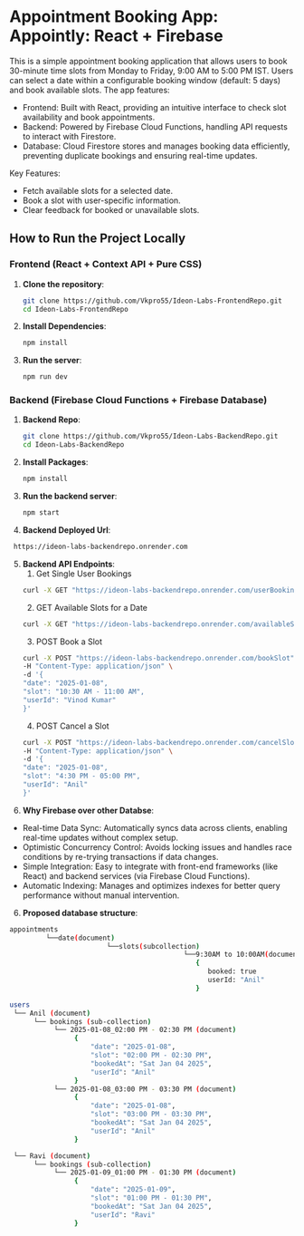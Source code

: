 # Appointment Booking App: Appointly: React + Firebase
This is a simple appointment booking application that allows users to book 30-minute time slots from Monday to Friday, 9:00 AM to 5:00 PM IST. Users can select a date within a configurable booking window (default: 5 days) and book available slots. The app features:

- Frontend: Built with React, providing an intuitive interface to check slot availability and book appointments.
- Backend: Powered by Firebase Cloud Functions, handling API requests to interact with Firestore.
- Database: Cloud Firestore stores and manages booking data efficiently, preventing duplicate bookings and ensuring real-time updates.

Key Features:
- Fetch available slots for a selected date.
- Book a slot with user-specific information.
- Clear feedback for booked or unavailable slots.


## How to Run the Project Locally
### Frontend (React + Context API + Pure CSS)
1. **Clone the repository**:
   ```bash
   git clone https://github.com/Vkpro55/Ideon-Labs-FrontendRepo.git
   cd Ideon-Labs-FrontendRepo
   ```

2. **Install Dependencies**:
   ```bash
   npm install
   ```

3. **Run the server**:
   ```bash
   npm run dev
   ```


### Backend (Firebase Cloud Functions + Firebase Database)

1. **Backend Repo**:
   ```bash
   git clone https://github.com/Vkpro55/Ideon-Labs-BackendRepo.git
   cd Ideon-Labs-BackendRepo
   ```
   
3. **Install Packages**:
   ```bash
   npm install
   ```
3. **Run the backend server**:
   ```bash
   npm start
   ```
4.  **Backend Deployed Url**:
   ```bash
    https://ideon-labs-backendrepo.onrender.com
   ```
5. **Backend API Endpoints**:
   1. Get Single User Bookings
   ```bash
   curl -X GET "https://ideon-labs-backendrepo.onrender.com/userBookings?userId=Vinod%20Kumar"
   ```
   2. GET Available Slots for a Date
   ```bash
   curl -X GET "https://ideon-labs-backendrepo.onrender.com/availableSlots?date=2025-01-08"
   ```
   3. POST Book a Slot
   ```bash
   curl -X POST "https://ideon-labs-backendrepo.onrender.com/bookSlot" \
   -H "Content-Type: application/json" \
   -d '{
   "date": "2025-01-08",
   "slot": "10:30 AM - 11:00 AM",
   "userId": "Vinod Kumar"
   }'
   ```
   4. POST Cancel a Slot
   ```bash
   curl -X POST "https://ideon-labs-backendrepo.onrender.com/cancelSlot" \
   -H "Content-Type: application/json" \
   -d '{
   "date": "2025-01-08",
   "slot": "4:30 PM - 05:00 PM",
   "userId": "Anil"
   }'
   ```
6. **Why Firebase over other Databse**:
- Real-time Data Sync: Automatically syncs data across clients, enabling real-time updates without complex setup.
- Optimistic Concurrency Control: Avoids locking issues and handles race conditions by re-trying transactions if data changes.
- Simple Integration: Easy to integrate with front-end frameworks (like React) and backend services (via Firebase Cloud Functions).
- Automatic Indexing: Manages and optimizes indexes for better query performance without manual intervention.

6. **Proposed database structure**:
```bash
appointments
         └──date(document)
                        └──slots(subcollection)
                                           └──9:30AM to 10:00AM(document)
                                              {
                                                 booked: true
                                                 userId: "Anil"
                                              }
```
```bash
users
 └── Anil (document)
      └── bookings (sub-collection)
           └── 2025-01-08_02:00 PM - 02:30 PM (document)
                {
                    "date": "2025-01-08",
                    "slot": "02:00 PM - 02:30 PM",
                    "bookedAt": "Sat Jan 04 2025",
                    "userId": "Anil"
                }
           └── 2025-01-08_03:00 PM - 03:30 PM (document)
                {
                    "date": "2025-01-08",
                    "slot": "03:00 PM - 03:30 PM",
                    "bookedAt": "Sat Jan 04 2025",
                    "userId": "Anil"
                }

 └── Ravi (document)
      └── bookings (sub-collection)
           └── 2025-01-09_01:00 PM - 01:30 PM (document)
                {
                    "date": "2025-01-09",
                    "slot": "01:00 PM - 01:30 PM",
                    "bookedAt": "Sat Jan 04 2025",
                    "userId": "Ravi"
                }
```
   
